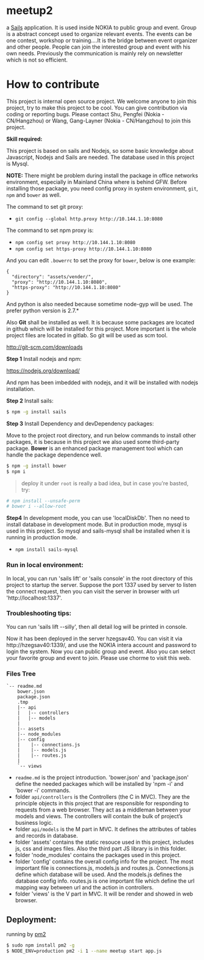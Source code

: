 # meetup2

a [Sails](http://sailsjs.org) application. It is used inside NOKIA to public group and event. Group is a abstract concept used to organize relevant events. The events can be
one contest, workshop or training....It is the bridge between event organizer and other people. People can join the interested group and event with his own needs. Previously
the communication is mainly rely on newsletter which is not so efficient.

# How to contribute

This project is internal open source project. We welcome anyone to join this project, try to make this project to be cool. You can give contribution via coding or reporting bugs. 
Please contact Shu, Pengfei (Nokia - CN/Hangzhou) or Wang, Gang-Layner (Nokia - CN/Hangzhou) to join this project. 

**Skill required:**

This project is based on sails and Nodejs, so some basic knowledge about Javascript, Nodejs and Sails are needed. The database used in this project is Mysql.

**NOTE:**
There might be problem during install the package in office networks environment, especially in Mainland China where is behind GFW. Before installing those package, you need config proxy in system environment, `git`, `npm` and `bower` as well.

The command to set git proxy:

- `git config --global http.proxy http://10.144.1.10:8080`

The command to set npm proxy is:

- `npm config set proxy http://10.144.1.10:8080`
- `npm config set https-proxy http://10.144.1.10:8080`

And you can edit `.bowerrc` to set the proxy for `bower`, below is one example:

```
{
  "directory": "assets/vender/",
  "proxy": "http://10.144.1.10:8080",
  "https-proxy": "http://10.144.1.10:8080"
}
```

And python is also needed because sometime node-gyp will be used. The prefer python version is 2.7.* 

Also **Git** shall be installed as well. It is because some packages are located in github which will be installed for this project. More important is the whole project files are located in gitlab. So git will be used as scm tool.

http://git-scm.com/downloads

**Step 1** Install nodejs and npm:

https://nodejs.org/download/

And npm has been imbedded with nodejs, and it will be installed with nodejs installation.

**Step 2** Install sails:
``` bash
$ npm -g install sails
```

**Step 3** Install Dependency and devDependency packages:

Move to the project root directory, and run below commands to install other packages, it is because in this project we also used some third-party package. **Bower** is an enhanced package
management tool which can handle the package dependence well.

``` bash
$ npm -g install bower
$ npm i
```

> deploy it under `root` is really a bad idea, but in case you're basted, try:

``` bash
# npm install --unsafe-perm
# bower i --allow-root
```

**Step4** In development mode, you can use 'localDiskDb'. Then no need to install database in development mode. But in production mode, mysql is used in this project. 
So mysql and sails-mysql shall be installed when it is running in production mode. 

- `npm install sails-mysql`

### Run in local environment:
In local, you can run 'sails lift' or 'sails console' in the root directory of this project to startup the server. Suppose the port 1337 used by server to listen the connect request, then you can visit the server in 
browser with url 'http://localhost:1337'. 

### Troubleshooting tips:
You can run 'sails lift --silly', then all detail log will be printed in console.



Now it has been deployed in the server hzegsav40. You can visit it via http://hzegsav40:1339/, and use the NOKIA intera account and password to login the system. Now you can public group and event. 
Also you can select your favorite group and event to join. Please use chorme to visit this web.

### Files Tree

```
`-- readme.md
    bower.json
    package.json
    .tmp
    |-- api
    |   |-- controllers
    |   |-- models
    |   
    |-- assets
    |-- node_modules
    |-- config
    |    |-- connections.js
    |    |-- models.js
    |    |-- routes.js
    |
    `-- views
```

* `readme.md` is the project introduction. 'bower.json' and 'package.json' define the needed packages which will be installed by 
'npm -i' and 'bower -i' commands. 
* folder `api/controllers` is the Controllers (the C in MVC). They are the principle objects in this project that are responsible for responding to requests from a web browser. They act as a middleman between your models and views. 
The controllers will contain the bulk of project’s business logic.
* folder `api/models` is the M part in MVC. It defines the attributes of tables and records in database. 
* folder 'assets' contains the static resouce used in this project, includes js, css and images files. Also the third part JS library is in this folder.
* folder 'node_modules' contains the packages used in this project.
* folder 'config' contains the overall config info for the project. The most important file is connections.js, models.js and routes.js. Connections.js define which database will be used.
And the models.js defines the database config info.  routes.js is one important file which define the url mapping way between url and the action in controllers.
* folder 'views' is the V part in MVC. It will be render and showed in web browser. 




## Deployment: 

running by [pm2](https://github.com/Unitech/pm2)

``` bash
$ sudo npm install pm2 -g
$ NODE_ENV=production pm2 -i 1 --name meetup start app.js
```